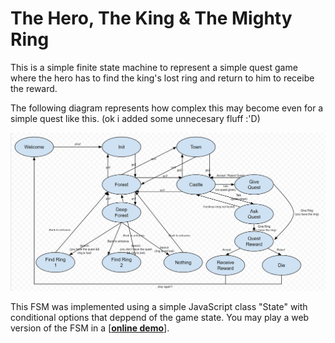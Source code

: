 The Hero, The King & The Mighty Ring
====================================

This is a simple finite state machine to represent a simple quest game where the hero has to find the king's lost ring and return to him to receibe the reward.

The following diagram represents how complex this may become even for a simple quest like this. (ok i added some unnecesary fluff :'D)

![diagram](doc/diagram.PNG)

This FSM was implemented using a simple JavaScript class "State" with conditional options that deppend of the game state. You may play a web version of the FSM in a  [[**online demo**]](https://h3r.github.io/The-Hero-The-King-and-the-Mighty-Ring/).
